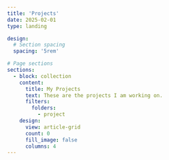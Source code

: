 ```yaml
---
title: 'Projects'
date: 2025-02-01
type: landing

design:
  # Section spacing
  spacing: '5rem'

# Page sections
sections:
  - block: collection
    content:
      title: My Projects
      text: These are the projects I am working on.
      filters:
        folders:
          - project
    design:
      view: article-grid
      count: 0
      fill_image: false
      columns: 4
---
```

